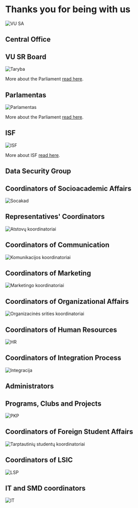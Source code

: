 # Thanks you for being with us

<script setup lang="ts">
import { teamPhotos, biuras, socakad, atstovai, kom, org, mark, hr, integration, admin, pkp, intl, lsp, other, dag } from '../../data/bendruomene'
import TeamAvatarLayout from '../../components/TeamAvatarLayout.vue'
import PhotoGrid from '../../components/PhotoGrid.vue'
</script>

![VU SA](../public/img/bendros-nuotraukos/VU-SA.jpg)

<PhotoGrid :photos="teamPhotos" />

## Central Office

<TeamAvatarLayout :members="biuras" />

## VU SR Board

![Taryba](../public/img/bendros-nuotraukos/Taryba.jpg)

More about the Parliament [read here](/en/vu-sa/taryba.md).

## Parlamentas

![Parlamentas](../public/img/bendros-nuotraukos/Parlamentas.jpg)

More about the Parliament [read here](/en/vu-sa/parlamentas.md).

## ISF

![ISF](../public/img/bendros-nuotraukos/ISF.jpg)

More about ISF [read here](/en/stipri-organizacija/isf.md).

## Data Security Group

<TeamAvatarLayout :members="dag" />

## Coordinators of Socioacademic Affairs

![Socakad](../public/img/bendros-nuotraukos/AASA.jpg)

<TeamAvatarLayout :members="socakad" />

## Representatives\' Coordinators

![Atstovų koordinatoriai](../public/img/bendros-nuotraukos/Atstovai.jpg)

<TeamAvatarLayout :members="atstovai" />

## Coordinators of Communication

![Komunikacijos koordinatoriai](../public/img/bendros-nuotraukos/Komunikacija.jpg)

<TeamAvatarLayout :members="kom" />

## Coordinators of Marketing

![Marketingo koordinatoriai](../public/img/bendros-nuotraukos/Marketingas.jpg)

<TeamAvatarLayout :members="mark" />

## Coordinators of Organizational Affairs

![Organizacinės srities koordinatoriai](../public/img/bendros-nuotraukos/Orgai.jpg)

<TeamAvatarLayout :members="org" />

## Coordinators of Human Resources

![HR](../public/img/bendros-nuotraukos/HR.jpg)

<TeamAvatarLayout :members="hr" />

## Coordinators of Integration Process

![Integracija](../public/img/bendros-nuotraukos/Integracija.jpg)

<TeamAvatarLayout :members="integration" />

## Administrators

<TeamAvatarLayout :members="admin" />

## Programs, Clubs and Projects

![PKP](../public/img/bendros-nuotraukos/PKP2.jpg)

<TeamAvatarLayout :members="pkp" />

## Coordinators of Foreign Student Affairs

![Tarptautinių studentų koordinatoriai](../public/img/bendros-nuotraukos/tarptautiniu.jpg)

<TeamAvatarLayout :members="intl" />

## Coordinators of LSIC

![LSP](../public/img/bendros-nuotraukos/LSP-koord.jpg)

<TeamAvatarLayout :members="lsp" />

## IT and SMD coordinators

![IT](../public/img/bendros-nuotraukos/IT.jpg)

<TeamAvatarLayout :members="other" />
